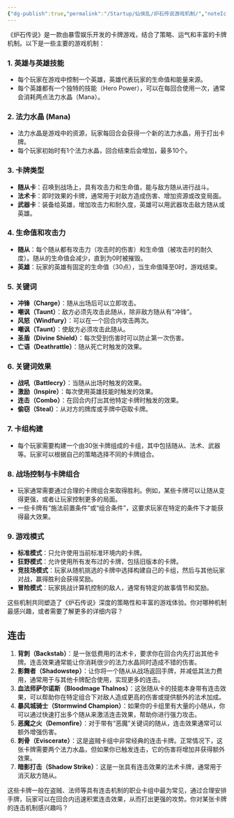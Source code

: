 ```yaml
---
{"dg-publish":true,"permalink":"/Startup/仙侠乱/炉石传说游戏机制/","noteIcon":"","created":"2024-11-08T18:03:55.127+08:00"}
---
```


《炉石传说》是一款由暴雪娱乐开发的卡牌游戏，结合了策略、运气和丰富的卡牌机制。以下是一些主要的游戏机制：

### 1. **英雄与英雄技能**
   - 每个玩家在游戏中控制一个英雄，英雄代表玩家的生命值和能量来源。
   - 每个英雄都有一个独特的技能（Hero Power），可以在每回合使用一次，通常会消耗两点法力水晶（Mana）。

### 2. **法力水晶 (Mana)**
   - 法力水晶是游戏中的资源，玩家每回合会获得一个新的法力水晶，用于打出卡牌。
   - 每个玩家初始时有1个法力水晶，回合结束后会增加，最多10个。

### 3. **卡牌类型**
   - **随从卡**：召唤到战场上，具有攻击力和生命值，能与敌方随从进行战斗。
   - **法术卡**：即时效果的卡牌，通常用于对敌方造成伤害、增加资源或改变局面。
   - **武器卡**：装备给英雄，增加攻击力和耐久度，英雄可以用武器攻击敌方随从或英雄。
   
### 4. **生命值和攻击力**
   - **随从**：每个随从都有攻击力（攻击时的伤害）和生命值（被攻击时的耐久度）。随从的生命值会减少，直到为0时被摧毁。
   - **英雄**：玩家的英雄有固定的生命值（30点），当生命值降至0时，游戏结束。

### 5. **关键词**
   - **冲锋（Charge）**：随从出场后可以立即攻击。
   - **嘲讽（Taunt）**：敌方必须先攻击此随从，除非敌方随从有“冲锋”。
   - **风怒（Windfury）**：可以在一个回合内攻击两次。
   - **嘲讽（Taunt）**：使敌方必须攻击此随从。
   - **圣盾（Divine Shield）**：每次受到伤害时可以防止第一次伤害。
   - **亡语（Deathrattle）**：随从死亡时触发的效果。

### 6. **关键词效果**
   - **战吼（Battlecry）**：当随从出场时触发的效果。
   - **激励（Inspire）**：每次使用英雄技能时触发的效果。
   - **连击（Combo）**：在回合内打出其他特定卡牌时触发的效果。
   - **偷窃（Steal）**：从对方的牌库或手牌中窃取卡牌。

### 7. **卡组构建**
   - 每个玩家需要构建一个由30张卡牌组成的卡组，其中包括随从、法术、武器等。玩家可以根据自己的策略选择不同的卡牌组合。

### 8. **战场控制与卡牌组合**
   - 玩家通常需要通过合理的卡牌组合来取得胜利。例如，某些卡牌可以让随从变得更强，或者让玩家控制更多的局面。
   - 一些卡牌有“施法前置条件”或“组合条件”，这要求玩家在特定的条件下才能获得最大效果。

### 9. **游戏模式**
   - **标准模式**：只允许使用当前标准环境内的卡牌。
   - **狂野模式**：允许使用所有发布过的卡牌，包括旧版本的卡牌。
   - **竞技场模式**：玩家从随机挑选的卡牌中选择构建自己的卡组，然后与其他玩家对战，赢得胜利会获得奖励。
   - **冒险模式**：玩家挑战计算机控制的敌人，通常有特定的故事情节和奖励。

这些机制共同塑造了《炉石传说》深度的策略性和丰富的游戏体验。你对哪种机制最感兴趣，或者需要了解更多的详细内容？

## 连击

1. **背刺（Backstab）**：是一张低费用的法术卡，要求你在回合内先打出其他卡牌。连击效果通常能让你消耗很少的法力水晶同时造成不错的伤害。
2. **影舞者（Shadowstep）**：让你将一个随从从战场返回手牌，并减低其法力费用，通常用于与其他卡牌配合使用，实现更多的连击。
3. **血法师萨尔诺斯（Bloodmage Thalnos）**：这张随从卡的技能本身带有连击效果，可以帮助你在特定组合下对敌人造成更高的伤害或提供额外的法术加成。
4. **暴风城骑士（Stormwind Champion）**：如果你的卡组里有大量的小随从，你可以通过快速打出多个随从来激活连击效果，帮助你进行强力攻击。
5. **恶魔之火（Demonfire）**：对于带有“恶魔”关键词的随从，连击效果通常可以额外增强伤害。
6. **刺骨（Eviscerate）**：这是盗贼卡组中非常经典的连击卡牌。正常情况下，这张卡牌需要两个法力水晶，但如果你已触发连击，它的伤害将增加并获得额外效果。
7. **暗影打击（Shadow Strike）**：这是一张具有连击效果的法术卡牌，通常用于消灭敌方随从。

这些卡牌一般在盗贼、法师等具有连击机制的职业卡组中最为常见，通过合理安排手牌，玩家可以在回合内迅速积累连击效果，从而打出更强的攻势。你对某张卡牌的连击机制感兴趣吗？